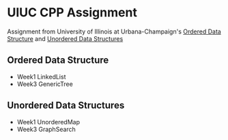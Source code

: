 # UIUC CPP Assignment
Assignment from University of Illinois at Urbana-Champaign's [Ordered Data Structure](https://www.coursera.org/learn/cs-fundamentals-2/) and [Unordered Data Structures](https://www.coursera.org/learn/cs-fundamentals-3)


## Ordered Data Structure
* Week1 LinkedList
* Week3 GenericTree

## Unordered Data Structures
* Week1 UnorderedMap
* Week3 GraphSearch
